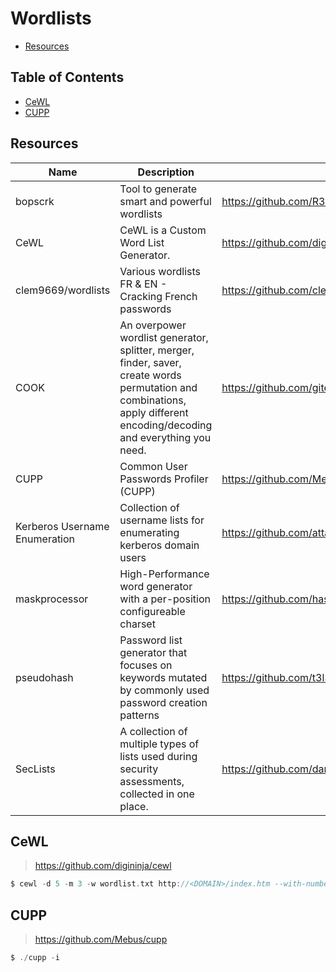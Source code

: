 # Wordlists

- [Resources](https://github.com/0xsyr0/Awesome-Cybersecurity-Handbooks/blob/main/handbooks/wordlists.md#Resources)

## Table of Contents

- [CeWL](https://github.com/0xsyr0/Awesome-Cybersecurity-Handbooks/blob/main/handbooks/wordlists.md#CeWL)
- [CUPP](https://github.com/0xsyr0/Awesome-Cybersecurity-Handbooks/blob/main/handbooks/wordlists.md#CUPP)

## Resources

| Name | Description | URL |
| --- | --- | --- |
| bopscrk | Tool to generate smart and powerful wordlists | https://github.com/R3nt0n/bopscrk |
| CeWL | CeWL is a Custom Word List Generator. | https://github.com/digininja/cewl |
| clem9669/wordlists | Various wordlists FR & EN - Cracking French passwords | https://github.com/clem9669/wordlists |
| COOK | An overpower wordlist generator, splitter, merger, finder, saver, create words permutation and combinations, apply different encoding/decoding and everything you need. | https://github.com/giteshnxtlvl/cook |
| CUPP | Common User Passwords Profiler (CUPP) | https://github.com/Mebus/cupp |
| Kerberos Username Enumeration | Collection of username lists for enumerating kerberos domain users | https://github.com/attackdebris/kerberos_enum_userlists |
| maskprocessor | High-Performance word generator with a per-position configureable charset | https://github.com/hashcat/maskprocessor |
| pseudohash | Password list generator that focuses on keywords mutated by commonly used password creation patterns | https://github.com/t3l3machus/psudohash |
| SecLists | A collection of multiple types of lists used during security assessments, collected in one place. | https://github.com/danielmiessler/SecLists |

## CeWL

> https://github.com/digininja/cewl

```c
$ cewl -d 5 -m 3 -w wordlist.txt http://<DOMAIN>/index.htm --with-numbers
```

## CUPP

> https://github.com/Mebus/cupp

```c
$ ./cupp -i
```
